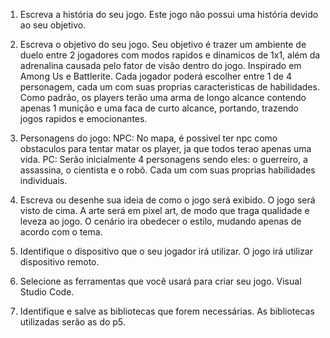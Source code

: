 1. Escreva a história do seu jogo.
    Este jogo não possui uma história devido ao seu objetivo.

2. Escreva o objetivo do seu jogo.
    Seu objetivo é trazer um ambiente de duelo entre 2 jogadores com
    modos rapidos e dinamicos de 1x1, além da adrenalina causada pelo fator de visão dentro do jogo. Inspirado em Among Us e Battlerite.
    Cada jogador poderá escolher entre 1 de 4 personagem, cada um com suas proprias caracteristicas de habilidades. Como padrão, os players terão uma arma de longo alcance contendo apenas 1 munição e uma faca de curto alcance, portando, trazendo jogos rapidos e emocionantes.

3. Personagens do jogo:
    NPC: No mapa, é possivel ter npc como obstaculos para tentar matar os player, ja que todos terao apenas uma vida.
    PC: Serão inicialmente 4 personagens sendo eles: o guerreiro, a assassina, o cientista e o robô. Cada um com suas proprias habilidades individuais.

4. Escreva ou desenhe sua ideia de como o jogo será exibido.
    O jogo será visto de cima. A arte será em pixel art, de modo que traga qualidade e leveza ao jogo. O cenário ira obedecer o estilo, mudando apenas de acordo com o tema.

5. Identifique o dispositivo que o seu jogador irá utilizar.
    O jogo irá utilizar dispositivo remoto.

6. Selecione as ferramentas que você usará para criar seu jogo.
    Visual Studio Code.

7. Identifique e salve as bibliotecas que forem necessárias.
    As bibliotecas utilizadas serão as do p5.

    